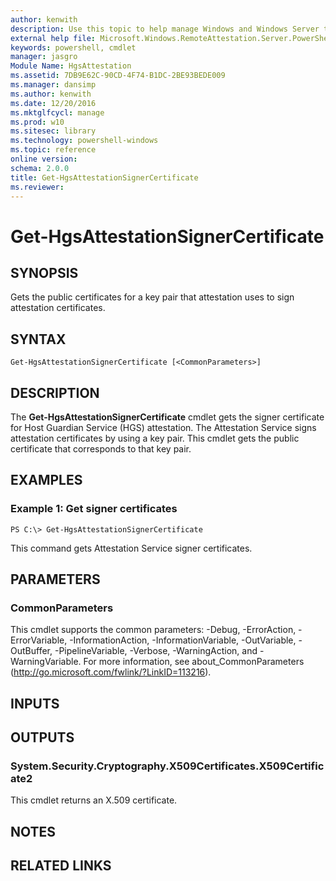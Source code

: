 ```yaml
---
author: kenwith
description: Use this topic to help manage Windows and Windows Server technologies with Windows PowerShell.
external help file: Microsoft.Windows.RemoteAttestation.Server.PowerShell.dll-Help.xml
keywords: powershell, cmdlet
manager: jasgro
Module Name: HgsAttestation
ms.assetid: 7DB9E62C-90CD-4F74-B1DC-2BE93BEDE009
ms.manager: dansimp
ms.author: kenwith
ms.date: 12/20/2016
ms.mktglfcycl: manage
ms.prod: w10
ms.sitesec: library
ms.technology: powershell-windows
ms.topic: reference
online version: 
schema: 2.0.0
title: Get-HgsAttestationSignerCertificate
ms.reviewer:
---
```


# Get-HgsAttestationSignerCertificate

## SYNOPSIS
Gets the public certificates for a key pair that attestation uses to sign attestation certificates.

## SYNTAX

```
Get-HgsAttestationSignerCertificate [<CommonParameters>]
```

## DESCRIPTION
The **Get-HgsAttestationSignerCertificate** cmdlet gets the signer certificate for Host Guardian Service (HGS) attestation.
The Attestation Service signs attestation certificates by using a key pair.
This cmdlet gets the public certificate that corresponds to that key pair.

## EXAMPLES

### Example 1: Get signer certificates
```
PS C:\> Get-HgsAttestationSignerCertificate
```

This command gets Attestation Service signer certificates.

## PARAMETERS

### CommonParameters
This cmdlet supports the common parameters: -Debug, -ErrorAction, -ErrorVariable, -InformationAction, -InformationVariable, -OutVariable, -OutBuffer, -PipelineVariable, -Verbose, -WarningAction, and -WarningVariable. For more information, see about_CommonParameters (http://go.microsoft.com/fwlink/?LinkID=113216).

## INPUTS

## OUTPUTS

### System.Security.Cryptography.X509Certificates.X509Certificate2
This cmdlet returns an X.509 certificate.

## NOTES

## RELATED LINKS


